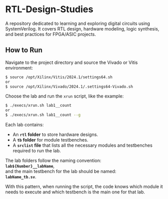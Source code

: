 # RTL-Design-Studies
A repository dedicated to learning and exploring digital circuits using SystemVerilog. It covers RTL design, hardware modeling, logic synthesis, and best practices for FPGA/ASIC projects.

## How to Run
Navigate to the project directory and source the Vivado or Vitis environment:
```bash
$ source /opt/Xilinx/Vitis/2024.1/settings64.sh
or
$ source /opt/Xilinx/Vivado/2024.1/.settings64-Vivado.sh 
```

Choose the lab and run the `xrun` script, like the example:
```bash
$ ./execs/xrun.sh lab1__count
or
$ ./execs/xrun.sh lab1__count --g
```

Each lab contains:
- An **`rtl` folder** to store hardware designs.
- A **`tb` folder** for module testbenches.
- A **`srclist` file** that lists all the necessary modules and testbenches required to run the lab.

The lab folders follow the naming convention:  
**`lab${Number}__labName`**,  
and the main testbench for the lab should be named:  
**`labName_tb.sv`**.

With this pattern, when running the script, the code knows which module it needs to execute and which testbench is the main one for that lab.